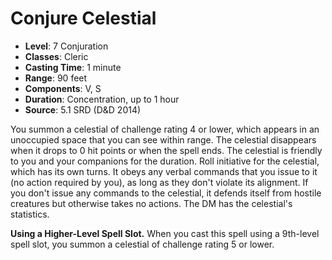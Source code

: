 # Conjure Celestial

- **Level**: 7 Conjuration
- **Classes**: Cleric
- **Casting Time**: 1 minute
- **Range**: 90 feet
- **Components**: V, S
- **Duration**: Concentration, up to 1 hour
- **Source**: 5.1 SRD (D&D 2014)

You summon a celestial of challenge rating 4 or lower, which appears in an unoccupied space that you can see within range. The celestial disappears when it drops to 0 hit points or when the spell ends. The celestial is friendly to you and your companions for the duration. Roll initiative for the celestial, which has its own turns. It obeys any verbal commands that you issue to it (no action required by you), as long as they don't violate its alignment. If you don't issue any commands to the celestial, it defends itself from hostile creatures but otherwise takes no actions. The DM has the celestial's statistics.

**Using a Higher-Level Spell Slot.** When you cast this spell using a 9th-level spell slot, you summon a celestial of challenge rating 5 or lower.
